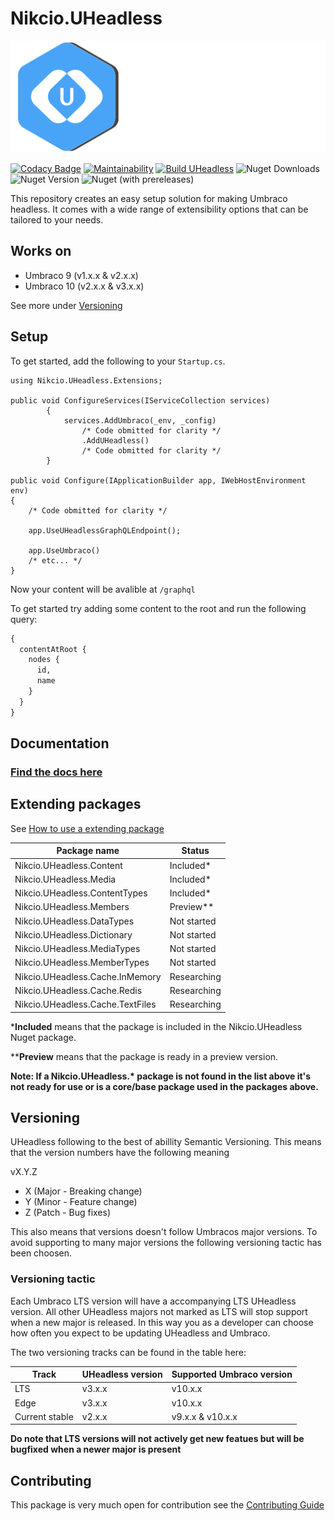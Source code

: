 # Nikcio.UHeadless

![Logo](/readme/Logo-w-Text-white.svg)

[![Codacy Badge](https://app.codacy.com/project/badge/Grade/48f9a00a65284a0d8d7d8660783beb47)](https://www.codacy.com/gh/nikcio/Nikcio.UHeadless/dashboard?utm_source=github.com&amp;utm_medium=referral&amp;utm_content=nikcio/Nikcio.UHeadless&amp;utm_campaign=Badge_Grade)
[![Maintainability](https://api.codeclimate.com/v1/badges/5452e578a6d25c344e15/maintainability)](https://codeclimate.com/github/nikcio/Nikcio.UHeadless/maintainability)
[![Build UHeadless](https://github.com/nikcio/Nikcio.UHeadless/actions/workflows/build.yml/badge.svg)](https://github.com/nikcio/Nikcio.UHeadless/actions/workflows/build.yml)
![Nuget Downloads](https://img.shields.io/nuget/dt/Nikcio.UHeadless?color=%230078d7&label=Nuget%20downloads&logo=Nuget)
![Nuget Version](https://img.shields.io/nuget/v/Nikcio.UHeadless?label=Stable%20version)
![Nuget (with prereleases)](https://img.shields.io/nuget/vpre/Nikcio.UHeadless?label=Prerelease%20version)

This repository creates an easy setup solution for making Umbraco headless. It comes with a wide range of extensibility options that can be tailored to your needs.

## Works on

* Umbraco 9 (v1.x.x & v2.x.x)
* Umbraco 10 (v2.x.x & v3.x.x)

See more under [Versioning](#Versioning)

## Setup

To get started, add the following to your `Startup.cs`.

```CSharp
using Nikcio.UHeadless.Extensions;

public void ConfigureServices(IServiceCollection services)
        {
            services.AddUmbraco(_env, _config)
                /* Code obmitted for clarity */
                .AddUHeadless()
                /* Code obmitted for clarity */
        }

public void Configure(IApplicationBuilder app, IWebHostEnvironment env)
{
    /* Code obmitted for clarity */

    app.UseUHeadlessGraphQLEndpoint();

    app.UseUmbraco()
    /* etc... */
}
```
Now your content will be avalible at `/graphql`

To get started try adding some content to the root and run the following query:
```graphql
{
  contentAtRoot {
    nodes {
      id,
      name
    }
  }
}
```

## Documentation
### [Find the docs here](docs/README.md)

## Extending packages

See [How to use a extending package]()

| Package name                     | Status       |
| -------------------------------- | ------------ |
| Nikcio.UHeadless.Content         | Included*    |
| Nikcio.UHeadless.Media           | Included*    |
| Nikcio.UHeadless.ContentTypes    | Included*    |
| Nikcio.UHeadless.Members         | Preview**    |
| Nikcio.UHeadless.DataTypes       | Not started  |
| Nikcio.UHeadless.Dictionary      | Not started  |
| Nikcio.UHeadless.MediaTypes      | Not started  |
| Nikcio.UHeadless.MemberTypes     | Not started  |
| Nikcio.UHeadless.Cache.InMemory  | Researching  |
| Nikcio.UHeadless.Cache.Redis     | Researching  |
| Nikcio.UHeadless.Cache.TextFiles | Researching  |

\***Included** means that the package is included in the Nikcio.UHeadless Nuget package.

\*\***Preview** means that the package is ready in a preview version.

**Note: If a Nikcio.UHeadless.\* package is not found in the list above it's not ready for use or is a core/base package used in the packages above.**

## Versioning
UHeadless following to the best of abillity Semantic Versioning. This means that the version numbers have the following meaning

vX.Y.Z

* X (Major - Breaking change)
* Y (Minor - Feature change)
* Z (Patch - Bug fixes)

This also means that versions doesn't follow Umbracos major versions.
To avoid supporting to many major versions the following versioning tactic has been choosen.

### Versioning tactic

Each Umbraco LTS version will have a accompanying LTS UHeadless version. All other UHeadless majors not marked as LTS will stop support when a new major is released.
In this way you as a developer can choose how often you expect to be updating UHeadless and Umbraco.

The two versioning tracks can be found in the table here:

| Track | UHeadless version | Supported Umbraco version |
|-------|-------------------|---------------------------|
|  LTS  |      v3.x.x       |          v10.x.x          |
|  Edge |      v3.x.x       |          v10.x.x          |
|  Current stable | v2.x.x  |      v9.x.x & v10.x.x     |

**Do note that LTS versions will not actively get new featues but will be bugfixed when a newer major is present**

## Contributing

This package is very much open for contribution see the [Contributing Guide](CONTRIBUTING.md)